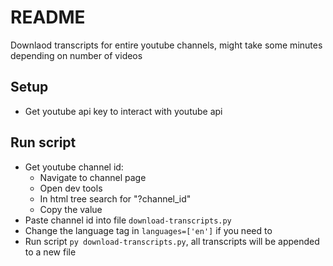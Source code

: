 # README

Downlaod transcripts for entire youtube channels, might take some minutes depending on number of videos

## Setup

- Get youtube api key to interact with youtube api

## Run script

- Get youtube channel id:
  - Navigate to channel page
  - Open dev tools
  - In html tree search for "?channel_id"
  - Copy the value
- Paste channel id into file `download-transcripts.py`
- Change the language tag in `languages=['en']` if you need to
- Run script `py download-transcripts.py`, all transcripts will be appended to a new file
